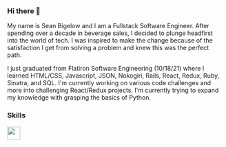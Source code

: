 ### Hi there 👋

My name is Sean Bigelow and I am a Fullstack Software Engineer. After spending over a decade in beverage sales, I decided to plunge headfirst into the world of tech.  I was inspired to make the change because of the satisfaction I get from solving a problem and knew this was the perfect path.


I just graduated from Flatiron Software Engineering (10/18/21) where I learned HTML/CSS, Javascript, JSON, Nokogiri, Rails, React, Redux, Ruby, Sinatra, and SQL.
I'm currently working on various code challenges and more into challenging React/Redux projects.
I'm currently trying to expand my knowledge with grasping the basics of Python. 

### Skills
<img height='30' src="https://cdn.jsdelivr.net/gh/devicons/devicon/icons/react/react-original-wordmark.svg" />



<!--
**sbigelo/sbigelo** is a ✨ _special_ ✨ repository because its `README.md` (this file) appears on your GitHub profile.

Here are some ideas to get you started:

- 🔭 I’m currently working on ...
- 🌱 I’m currently learning ...
- 👯 I’m looking to collaborate on ...
- 🤔 I’m looking for help with ...
- 💬 Ask me about ...
- 📫 How to reach me: ...
- 😄 Pronouns: ...
- ⚡ Fun fact: ...
-->
